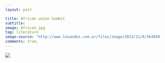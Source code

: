 ```yaml
---
layout: post

title: African union Summit
subtitle: 
image: African.jpg
tag: literature
image-source: "http://www.losandes.com.ar/files/image/2013/11/8/564849.jpg"
comments: true;
---
```


<img src="{{site.github.url}}/img/African.jpg">


